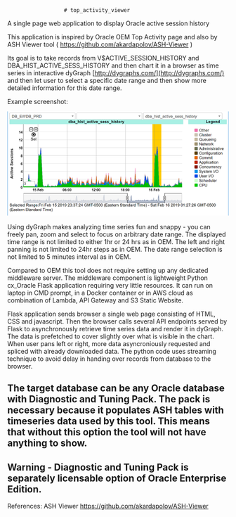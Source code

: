                       # top_activity_viewer
A single page web application to display Oracle active session history 

This application is inspired by Oracle OEM Top Activity page 
and also by ASH Viewer tool ( https://github.com/akardapolov/ASH-Viewer )

Its goal is to take records from V$ACTIVE_SESSION_HISTORY and DBA_HIST_ACTIVE_SESS_HISTORY 
and then chart it in a browser as time series in interactive dyGraph [http://dygraphs.com/](http://dygraphs.com/)
and then let user to select a specific date range and then show more detailed information for this date range.

Example screenshot:

![Oracle Top Activity Viewer](https://github.com/abalbekov/top_activity_viewer/blob/master/Screenshot.PNG "Oracle Top Activity Viewer")

Using dyGraph makes analyzing time series fun and snappy - you can freely pan, zoom and select to focus on arbitrary date range.
The displayed time range is not limited to either 1hr or 24 hrs as in OEM.
The left and right panning is not limited to 24hr steps as in OEM.
The date range selection is not limited to 5 minutes interval as in OEM.

Compared to OEM this tool does not require setting up any dedicated middleware server.
The middleware component is lightweight Python cx_Oracle Flask application requiring very little resources.
It can run on laptop in CMD prompt, in a Docker container or in AWS cloud as combination of Lambda, API Gateway and S3 Static Website.

Flask application sends browser a single web page consisting of HTML, CSS and javascript.
Then the browser calls several API endpoints served by Flask to asynchronously retrieve time series data and render
it in dyGraph. The data is prefetched to cover slightly over what is visible in the chart. When user pans left or right, 
more data asyncroniously requested and spliced with already downloaded data. The python code uses streaming technique 
to avoid delay in handing over records from database to the browser.

The target database can be any Oracle database with Diagnostic and Tuning Pack.
The pack is necessary because it populates ASH tables with timeseries data used by this tool.
This means that without this option the tool will not have anything to show.
--------
Warning - Diagnostic and Tuning Pack is separately licensable option of Oracle Enterprise Edition.
--------



References: 
ASH Viewer https://github.com/akardapolov/ASH-Viewer
